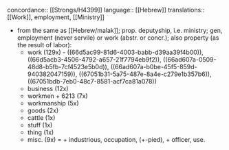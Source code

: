 concordance:: [[Strongs/H4399]] 
language:: [[Hebrew]] 
translations:: [[Work]], employment, [[Ministry]]

- from the same as [[Hebrew/malak]]; prop. deputyship, i.e. ministry; gen, employment (never servile) or work (abstr. or concr.); also property (as the result of labor):
	- work (129x) - ((66d5ac99-81d6-4003-babb-d39aa39f4b00)), ((66d5acb3-4506-4792-a657-21f7794eb9f2)), ((66ad607a-0509-48d8-b5fb-7cf4523e5b0d)), ((66ad607a-b0be-45f5-859d-940382047159)), ((67051b31-5a75-487e-8a4e-c279e1b357b6)), ((67051bdb-7eb0-48c7-8581-acf7ca81a078))
	- business (12x)
	- workmen + 6213 (7x)
	- workmanship (5x)
	- goods (2x)
	- cattle (1x)
	- stuff (1x)
	- thing (1x)
	- misc. (9x) = + industrious, occupation, (+-pied), + officer, use.